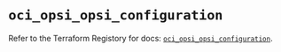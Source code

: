 # `oci_opsi_opsi_configuration`

Refer to the Terraform Registory for docs: [`oci_opsi_opsi_configuration`](https://registry.terraform.io/providers/oracle/oci/6.18.0/docs/resources/opsi_opsi_configuration).
